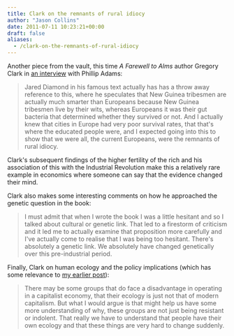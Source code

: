 ```yaml
---
title: Clark on the remnants of rural idiocy
author: "Jason Collins"
date: 2011-07-11 10:23:21+00:00
draft: false
aliases:
  - /clark-on-the-remnants-of-rural-idiocy
---
```


Another piece from the vault, this time *A Farewell to Alms* author Gregory Clark in [an interview](http://www.abc.net.au/radionational/programs/latenightlive/a-farewell-to-alms-gregory-clark/3198398) with Phillip Adams:


<blockquote>Jared Diamond in his famous text actually has has a throw away reference to this, where he speculates that New Guinea tribesmen are actually much smarter than Europeans because New Guinea tribesmen live by their wits, whereas Europeans it was their gut bacteria that determined whether they survived or not. And I actually knew that cities in Europe had very poor survival rates, that that's where the educated people were, and I expected going into this to show that we were all, the current Europeans, were the remnants of rural idiocy.</blockquote>


Clark's subsequent findings of the higher fertility of the rich and his association of this with the Industrial Revolution make this a relatively rare example in economics where someone can say that the evidence changed their mind.

Clark also makes some interesting comments on how he approached the genetic question in the book:


<blockquote>I must admit that when I wrote the book I was a little hesitant and so I talked about cultural or genetic link. That led to a firestorm of criticism and it led me to actually examine that proposition more carefully and I've actually come to realise that I was being too hesitant. There's absolutely a genetic link. We absolutely have changed genetically over this pre-industrial period.</blockquote>


Finally, Clark on human ecology and the policy implications (which has some relevance to [my earlier post](https://www.jasoncollins.blog/jones-on-iq-and-productivity/)):


<blockquote>There may be some groups that do face a disadvantage in operating in a capitalist economy, that their ecology is just not that of modern capitalism. But what I would argue is that might help us have some more understanding of why, these groups are not just being resistant or indolent. That really we have to understand that people have their own ecology and that these things are very hard to change suddenly.</blockquote>
